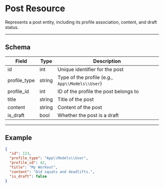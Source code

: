 # Post Resource

Represents a post entity, including its profile association, content, and draft status.


---

## Schema
| Field         | Type    | Description                                 |
|-------------- |---------|---------------------------------------------|
| id            | int     | Unique identifier for the post              |
| profile_type  | string  | Type of the profile (e.g., `App\\Models\\User`) |
| profile_id    | int     | ID of the profile the post belongs to        |
| title         | string  | Title of the post                           |
| content       | string  | Content of the post                         |
| is_draft      | bool    | Whether the post is a draft                  |

---

## Example
```json
{
  "id": 123,
  "profile_type": "App\\Models\\User",
  "profile_id": 42,
  "title": "My Workout",
  "content": "Did squats and deadlifts.",
  "is_draft": false
}
```
